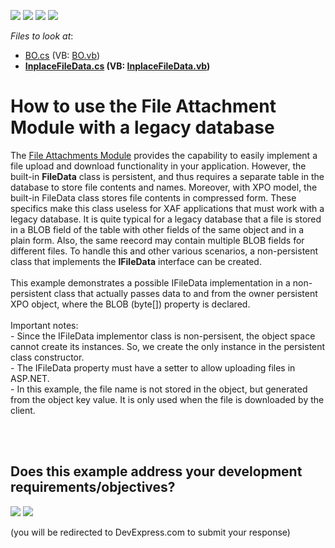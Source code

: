 <!-- default badges list -->
![](https://img.shields.io/endpoint?url=https://codecentral.devexpress.com/api/v1/VersionRange/128594795/14.2.7%2B)
[![](https://img.shields.io/badge/Open_in_DevExpress_Support_Center-FF7200?style=flat-square&logo=DevExpress&logoColor=white)](https://supportcenter.devexpress.com/ticket/details/T237508)
[![](https://img.shields.io/badge/📖_How_to_use_DevExpress_Examples-e9f6fc?style=flat-square)](https://docs.devexpress.com/GeneralInformation/403183)
[![](https://img.shields.io/badge/💬_Leave_Feedback-feecdd?style=flat-square)](#does-this-example-address-your-development-requirementsobjectives)
<!-- default badges end -->
<!-- default file list -->
*Files to look at*:

* [BO.cs](./CS/CustomFileDataSolution.Module/BusinessObjects/BO.cs) (VB: [BO.vb](./VB/CustomFileDataSolution.Module/BusinessObjects/BO.vb))
* **[InplaceFileData.cs](./CS/CustomFileDataSolution.Module/BusinessObjects/InplaceFileData.cs) (VB: [InplaceFileData.vb](./VB/CustomFileDataSolution.Module/BusinessObjects/InplaceFileData.vb))**
<!-- default file list end -->
# How to use the File Attachment Module with a legacy database


The <a href="https://documentation.devexpress.com/eXpressAppFramework/CustomDocument112781.aspx">File Attachments Module</a> provides the capability to easily implement a file upload and download functionality in your application. However, the built-in <strong>FileData</strong> class is persistent, and thus requires a separate table in the database to store file contents and names. Moreover, with XPO model, the built-in FileData class stores file contents in compressed form. These specifics make this class useless for XAF applications that must work with a legacy database. It is quite typical for a legacy database that a file is stored in a BLOB field of the table with other fields of the same object and in a plain form. Also, the same reecord may contain multiple BLOB fields for different files. To handle this and other various scenarios, a non-persistent class that implements the <strong>IFileData</strong> interface can be created.<br /><br />This example demonstrates a possible IFileData implementation in a non-persistent class that actually passes data to and from the owner persistent XPO object, where the BLOB (byte[]) property is declared.<br /><br />Important notes:<br />- Since the IFileData implementor class is non-persisent, the object space cannot create its instances. So, we create the only instance in the persistent class constructor.<br />- The IFileData property must have a setter to allow uploading files in ASP.NET.<br />- In this example, the file name is not stored in the object, but generated from the object key value. It is only used when the file is downloaded by the client.<br /><br />

<br/>


<!-- feedback -->
## Does this example address your development requirements/objectives?

[<img src="https://www.devexpress.com/support/examples/i/yes-button.svg"/>](https://www.devexpress.com/support/examples/survey.xml?utm_source=github&utm_campaign=xaf-how-to-use-the-file-attachment-module-with-a-legacy-database&~~~was_helpful=yes) [<img src="https://www.devexpress.com/support/examples/i/no-button.svg"/>](https://www.devexpress.com/support/examples/survey.xml?utm_source=github&utm_campaign=xaf-how-to-use-the-file-attachment-module-with-a-legacy-database&~~~was_helpful=no)

(you will be redirected to DevExpress.com to submit your response)
<!-- feedback end -->
